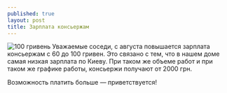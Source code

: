 ```yaml
---
published: true
layout: post
title: Зарплата консьержам
---
```


![100 гривень]({{site.baseurl}}/{{site.baseurl}}/_posts/100_гривень,_2015_01.jpg)
Уважаемые соседи,
с августа повышается зарплата консьержам с 60 до 100 гривен.
Это связано с тем, что в нашем доме самая низкая зарплата по Киеву.
При таком же объеме работ и при таком же графике работы, консьержи получают от 2000 грн.

Возможность платить больше — приветствуется!
